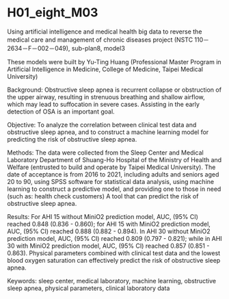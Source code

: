 # H01_eight_M03
Using artificial intelligence and medical health big data to reverse the medical care and management of chronic diseases project (NSTC 110－2634－F－002－049), sub-plan8, model3 

These models were built by Yu-Ting Huang (Professional Master Program in Artificial Intelligence in Medicine, College of Medicine, Taipei Medical University)

Background: Obstructive sleep apnea is recurrent collapse or obstruction of the upper airway, resulting in strenuous breathing and shallow airflow, which may lead to suffocation in severe cases. Assisting in the early detection of OSA is an important goal.

Objective: To analyze the correlation between clinical test data and obstructive sleep apnea, and to construct a machine learning model for predicting the risk of obstructive sleep apnea.

Methods: The data were collected from the Sleep Center and Medical Laboratory Department of Shuang-Ho Hospital of the Ministry of Health and Welfare (entrusted to build and operate by Taipei Medical University). The date of acceptance is from 2016 to 2021, including adults and seniors aged 20 to 90, using SPSS software for statistical data analysis, using machine learning to construct a predictive model, and providing one to those in need (such as: health check customers) A tool that can predict the risk of obstructive sleep apnea.

Results: For AHI 15 without MiniO2 prediction model, AUC, (95% CI) reached 0.848 (0.836 - 0.860); for AHI 15 with MiniO2 prediction model, AUC, (95% CI) reached 0.888 (0.882 - 0.894). In AHI 30 without MiniO2 prediction model, AUC, (95% CI) reached 0.809 (0.797 - 0.821); while in AHI 30 with MiniO2 prediction model, AUC, (95% CI) reached 0.857 (0.851 - 0.863). Physical parameters combined with clinical test data and the lowest blood oxygen saturation can effectively predict the risk of obstructive sleep apnea.

Keywords: sleep center, medical laboratory, machine learning, obstructive sleep apnea, physical parameters, clinical laboratory data
